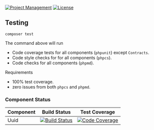 [![Project Management](https://img.shields.io/badge/project-management-blue.svg)](https://waffle.io/limoncello-php/framework)
[![License](https://img.shields.io/github/license/limoncello-php/framework.svg)](https://packagist.org/packages/limoncello-php/framework)

## Testing

```
composer test
```

The command above will run

- Code coverage tests for all components (`phpunit`) except `Contracts`.
- Code style checks for for all components (`phpcs`).
- Code checks for all components (`phpmd`).

Requirements

- 100% test coverage.
- zero issues from both `phpcs` and `phpmd`.

### Component Status

| Component          | Build Status  | Test Coverage  |
| -------------------|:-------------:| :-------------:|
| Uuid        | [![Build Status](https://travis-ci.org/orzford/limoncello-uuid.svg?branch=master)](https://travis-ci.org/orzford/limoncello-uuid) | [![Code Coverage](https://scrutinizer-ci.com/g/orzford/limoncello-uuid/badges/coverage.png?b=master)](https://scrutinizer-ci.com/g/orzford/limoncello-uuid/?branch=master) |
